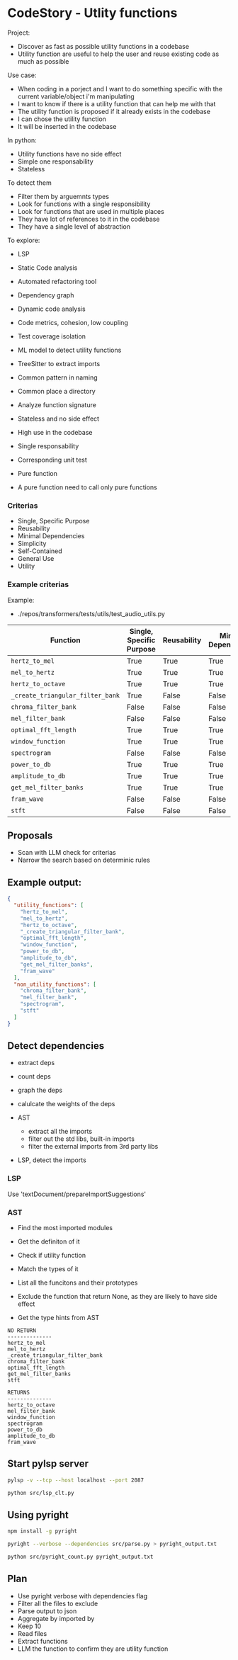 # CodeStory - Utlity functions

Project:
- Discover as fast as possible utility functions in a codebase
- Utility function are useful to help the user and reuse existing code as much as possible

Use case:
- When coding in a porject and I want to do something specific with the current variable/object i'm manipulating
- I want to know if there is a utility function that can help me with that
- The utility function is proposed if it already exists in the codebase
- I can chose the utility function
- It will be inserted in the codebase


In python:
- Utility functions have no side effect
- Simple one responsability
- Stateless


To detect them
- Filter them by arguemnts types
- Look for functions with a single responsibility
- Look for functions that are used in multiple places
- They have lot of references to it in the codebase
- They have a single level of abstraction



To explore:
- LSP
- Static Code analysis
- Automated refactoring tool
- Dependency graph
- Dynamic code analysis
- Code metrics, cohesion, low coupling
- Test coverage isolation
- ML model to detect utility functions
- TreeSitter to extract imports


- Common pattern in naming
- Common place a directory
- Analyze function signature
- Stateless and no side effect
- High use in the codebase
- Single responsability
- Corresponding unit test
- Pure function
- A pure function need to call only pure functions


### Criterias

- Single, Specific Purpose
- Reusability
- Minimal Dependencies
- Simplicity
- Self-Contained
- General Use
- Utility


### Example criterias

Example:
- ./repos/transformers/tests/utils/test_audio_utils.py

| Function                     | Single, Specific Purpose | Reusability | Minimal Dependencies | Simplicity | Self-Contained | General Use | Utility |
|------------------------------|--------------------------|-------------|----------------------|------------|----------------|-------------|---------|
| `hertz_to_mel`               | True                     | True        | True                 | True       | True           | True        | True    |
| `mel_to_hertz`               | True                     | True        | True                 | True       | True           | True        | True    |
| `hertz_to_octave`            | True                     | True        | True                 | True       | True           | True        | True    |
| `_create_triangular_filter_bank` | True                 | False       | False                | True       | False          | False       | False   |
| `chroma_filter_bank`         | False                    | False       | False                | False      | False          | False       | False   |
| `mel_filter_bank`            | False                    | False       | False                | False      | False          | False       | False   |
| `optimal_fft_length`         | True                     | True        | True                 | True       | True           | True        | True    |
| `window_function`            | True                     | True        | True                 | True       | True           | True        | True    |
| `spectrogram`                | False                    | False       | False                | False      | False          | False       | False   |
| `power_to_db`                | True                     | True        | True                 | True       | True           | True        | True    |
| `amplitude_to_db`            | True                     | True        | True                 | True       | True           | True        | True    |
| `get_mel_filter_banks`       | True                     | True        | True                 | True       | True           | True        | True    |
| `fram_wave`                  | False                    | False       | False                | False      | False          | False       | False   |
| `stft`                       | False                    | False       | False                | False      | False          | False       | False   |




## Proposals

- Scan with LLM check for criterias
- Narrow the search based on determinic rules


## Example output:

```json
{
  "utility_functions": [
    "hertz_to_mel",
    "mel_to_hertz",
    "hertz_to_octave",
    "_create_triangular_filter_bank",
    "optimal_fft_length",
    "window_function",
    "power_to_db",
    "amplitude_to_db",
    "get_mel_filter_banks",
    "fram_wave"
  ],
  "non_utility_functions": [
    "chroma_filter_bank",
    "mel_filter_bank",
    "spectrogram",
    "stft"
  ]
}
```


## Detect dependencies

- extract deps
- count deps
- graph the deps
- calulcate the weights of the deps 


- AST
    - extract all the imports
    - filter out the std libs, built-in imports
    - filter the external imports from 3rd party libs
- LSP, detect the imports


### LSP

Use 'textDocument/prepareImportSuggestions'


### AST

- Find the most imported modules
- Get the definiton of it
- Check if utility function
- Match the types of it


- List all the funcitons and their prototypes
- Exclude the function that return None, as they are likely to have side effect

- Get the type hints from AST


```
NO RETURN
--------------
hertz_to_mel
mel_to_hertz
_create_triangular_filter_bank
chroma_filter_bank
optimal_fft_length
get_mel_filter_banks
stft

RETURNS
--------------
hertz_to_octave
mel_filter_bank
window_function
spectrogram
power_to_db
amplitude_to_db
fram_wave
```


## Start pylsp server

```bash
pylsp -v --tcp --host localhost --port 2087
```

```bash
python src/lsp_clt.py 
```



## Using pyright

```bash
npm install -g pyright
```

```bash
pyright --verbose --dependencies src/parse.py > pyright_output.txt

python src/pyright_count.py pyright_output.txt
```


## Plan

- Use pyright verbose with dependencies flag
- Filter all the files to exclude
- Parse output to json
- Aggregate by imported by
- Keep 10
- Read files
- Extract functions
- LLM the function to confirm they are utility function
